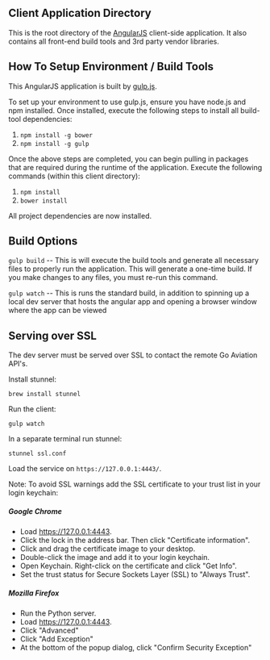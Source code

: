 ## Client Application Directory

This is the root directory of the [AngularJS](https://angularjs.org/) client-side application.  It also contains all front-end build tools and 3rd party vendor libraries.

## How To Setup Environment / Build Tools
This AngularJS application is built by [gulp.js](http://gulpjs.com/).

To set up your environment to use gulp.js, ensure you have node.js and npm installed.  Once installed, execute the following steps to install all build-tool dependencies:

1. ```npm install -g bower```
2. ```npm install -g gulp```

Once the above steps are completed, you can begin pulling in packages that are required during the runtime of the application.  Execute the following commands (within this client directory):

1. ```npm install```
2. ```bower install```

All project dependencies are now installed.

## Build Options

```gulp build```  --
This is will execute the build tools and generate all necessary files to properly run the application.  This will generate a one-time build.  If you make changes to any files, you must re-run this command.

```gulp watch``` --
This is runs the standard build, in addition to spinning up a local dev server that hosts the angular app and opening a browser window where the app can be viewed


## Serving over SSL

The dev server must be served over SSL to contact the remote Go Aviation API's.

Install stunnel:

```
brew install stunnel
```

Run the client:

```
gulp watch
```

In a separate terminal run stunnel:

```
stunnel ssl.conf
```

Load the service on `https://127.0.0.1:4443/`.

Note: To avoid SSL warnings add the SSL certificate to your trust list in your
login keychain:

##### Google Chrome

* Load https://127.0.0.1:4443.
* Click the lock in the address bar. Then click "Certificate information".
* Click and drag the certificate image to your desktop.
* Double-click the image and add it to your login keychain.
* Open Keychain. Right-click on the certificate and click "Get Info".
* Set the trust status for Secure Sockets Layer (SSL) to "Always Trust".

##### Mozilla Firefox
* Run the Python server.
* Load https://127.0.0.1:4443.
* Click "Advanced"
* Click "Add Exception"
* At the bottom of the popup dialog, click "Confirm Security Exception"
